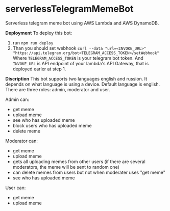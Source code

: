 # serverlessTelegramMemeBot
Serverless telegram meme bot using AWS Lambda and AWS DynamoDB.

**Deployment**
To deploy this bot:
1. run ```npm run deploy```
2. Than you should set webhook ```curl --data "url=<INVOKE_URL>" "https://api.telegram.org/bot<TELEGRAM_ACCESS_TOKEN>/setWebhook"```
Where ```TELEGRAM_ACCESS_TOKEN``` is your telegram bot token.
And ```INVOKE_URL``` is API endpoint of your lambda's API Gateway, that is deployed earler at step 1.

**Discription**
This bot supports two languages english and russion. It depends on what language is using a device. Default language is english.
There are three roles: admin, moderator and user.

Admin can:
* get meme
* upload meme
* see who has uploaded meme
* block users who has uploaded meme
* delete meme

Moderator can:
* get meme
* upload meme
* gets all uploading memes from other users (if there are several moderators, the meme will be sent to random one)
* can delete memes from users but not when moderater uses "get meme"
* see who has uploaded meme

User can:
* get meme
* upload meme
